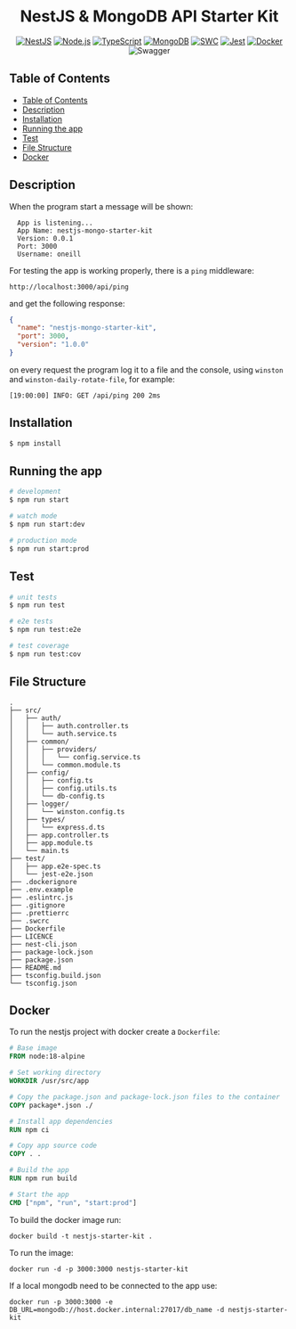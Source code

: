 <h1 align="center">NestJS & MongoDB API Starter Kit</h1>

<p align="center">
    <a href="#"><img src="https://img.shields.io/badge/NestJS-E0234E?style=for-the-badge&logo=nestjs&logoColor=white" title="NestJS"/></a>
    <a href="#"><img src="https://img.shields.io/badge/Node.js-339933?style=for-the-badge&logo=node.js&logoColor=white" title="Node.js"/></a>
    <a href="#"><img src="https://img.shields.io/badge/TypeScript-3178C6?style=for-the-badge&logo=typescript&logoColor=white" title="TypeScript"/></a>
    <a href="#"><img src="https://img.shields.io/badge/MongoDB-47A248?style=for-the-badge&logo=mongodb&logoColor=white" title="MongoDB"/></a>
    <a href="#"><img src="https://img.shields.io/badge/SWC-FFFFFF?style=for-the-badge&logo=swc&logoColor=black" title="SWC"/></a>
    <a href="#"><img src="https://img.shields.io/badge/Jest-C21325?style=for-the-badge&logo=jest&logoColor=white" title="Jest"/></a>
    <a href="#"><img src="https://img.shields.io/badge/Docker-2496ED?style=for-the-badge&logo=docker&logoColor=white" title="Docker"/></a
    <a href="#"><img src="https://img.shields.io/badge/Swagger-85EA2D?style=for-the-badge&logo=swagger&logoColor=black" title="Swagger"/></a
</p>

## Table of Contents

- [Table of Contents](#table-of-contents)
- [Description](#description)
- [Installation](#installation)
- [Running the app](#running-the-app)
- [Test](#test)
- [File Structure](#file-structure)
- [Docker](#docker)

## Description

When the program start a message will be shown:

```
  App is listening...
  App Name: nestjs-mongo-starter-kit
  Version: 0.0.1
  Port: 3000
  Username: oneill
```

For testing the app is working properly, there is a `ping` middleware:

```
http://localhost:3000/api/ping
```

and get the following response:

```json
{
  "name": "nestjs-mongo-starter-kit",
  "port": 3000,
  "version": "1.0.0"
}
```

on every request the program log it to a file and the console, using `winston` and `winston-daily-rotate-file`, for example:

```
[19:00:00] INFO: GET /api/ping 200 2ms
```

## Installation

```bash
$ npm install
```

## Running the app

```bash
# development
$ npm run start

# watch mode
$ npm run start:dev

# production mode
$ npm run start:prod
```

## Test

```bash
# unit tests
$ npm run test

# e2e tests
$ npm run test:e2e

# test coverage
$ npm run test:cov
```

## File Structure

```
.
├── src/
│   ├── auth/
│   │   ├── auth.controller.ts
│   │   └── auth.service.ts
│   ├── common/
│   │   ├── providers/
│   │   │   └── config.service.ts
│   │   └── common.module.ts
│   ├── config/
│   │   ├── config.ts
│   │   ├── config.utils.ts
│   │   └── db-config.ts
│   ├── logger/
│   │   └── winston.config.ts
│   ├── types/
│   │   └── express.d.ts
│   ├── app.controller.ts
│   ├── app.module.ts
│   └── main.ts
├── test/
│   ├── app.e2e-spec.ts
│   └── jest-e2e.json
├── .dockerignore
├── .env.example
├── .eslintrc.js
├── .gitignore
├── .prettierrc
├── .swcrc
├── Dockerfile
├── LICENCE
├── nest-cli.json
├── package-lock.json
├── package.json
├── README.md
├── tsconfig.build.json
└── tsconfig.json
```

## Docker

To run the nestjs project with docker create a `Dockerfile`:

```Dockerfile
# Base image
FROM node:18-alpine

# Set working directory
WORKDIR /usr/src/app

# Copy the package.json and package-lock.json files to the container
COPY package*.json ./

# Install app dependencies
RUN npm ci

# Copy app source code
COPY . .

# Build the app
RUN npm run build

# Start the app
CMD ["npm", "run", "start:prod"]
```

To build the docker image run:

```
docker build -t nestjs-starter-kit .
```

To run the image:

```
docker run -d -p 3000:3000 nestjs-starter-kit
```

If a local mongodb need to be connected to the app use:
```
docker run -p 3000:3000 -e DB_URL=mongodb://host.docker.internal:27017/db_name -d nestjs-starter-kit
```
